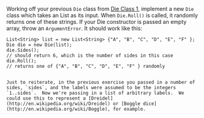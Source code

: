 Working off your previous `Die` class from [Die Class 1](http://socrates.devbootcamp.com/exercises/46), implement a new `Die` class which takes an List<string>
    as its input.  When `Die.Roll()` is called, it randomly returns one of these strings.  If your Die constructor is passed an empty array, throw an `ArgumentError`.  It should work like this:

    
    List<String> list = new List<String> {"A", "B", "C", "D", "E", "F" };
    Die die = new Die(list);
    die.Sides();  
    // should return 6, which is the number of sides in this case   
    die.Roll();  
    // returns one of {"A", "B", "C", "D", "E", "F" } randomly  
    

    Just to reiterate, in the previous exercise you passed in a number of sides, `sides`, and the labels were assumed to be the integers `1..sides`.  Now we're passing in a list of arbitrary labels.  We could use this to represent a [Dreidel](http://en.wikipedia.org/wiki/Dreidel) or [Boggle dice](http://en.wikipedia.org/wiki/Boggle), for example.
